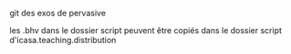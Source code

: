 git des exos de pervasive

les .bhv dans le dossier script peuvent être copiés dans le dossier script d'icasa.teaching.distribution